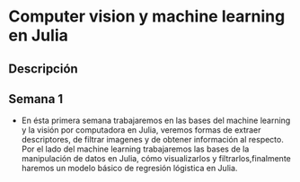 # Computer vision y machine learning en Julia

## Descripción

## Semana 1
* En ésta primera semana trabajaremos en las bases del machine learning y la visión por computadora en Julia, veremos formas de extraer descriptores, de filtrar imagenes y de obtener información al respecto. Por el lado del machine learning trabajaremos las bases de la manipulación de datos en Julia, cómo visualizarlos y filtrarlos,finalmente haremos un modelo básico de regresión lógistica en Julia.


